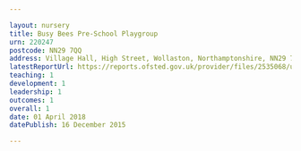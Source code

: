 ```yaml
---

layout: nursery
title: Busy Bees Pre-School Playgroup
urn: 220247
postcode: NN29 7QQ
address: Village Hall, High Street, Wollaston, Northamptonshire, NN29 7QQ
latestReportUrl: https://reports.ofsted.gov.uk/provider/files/2535068/urn/220247.pdf
teaching: 1
development: 1
leadership: 1
outcomes: 1
overall: 1
date: 01 April 2018 
datePublish: 16 December 2015

---
```

